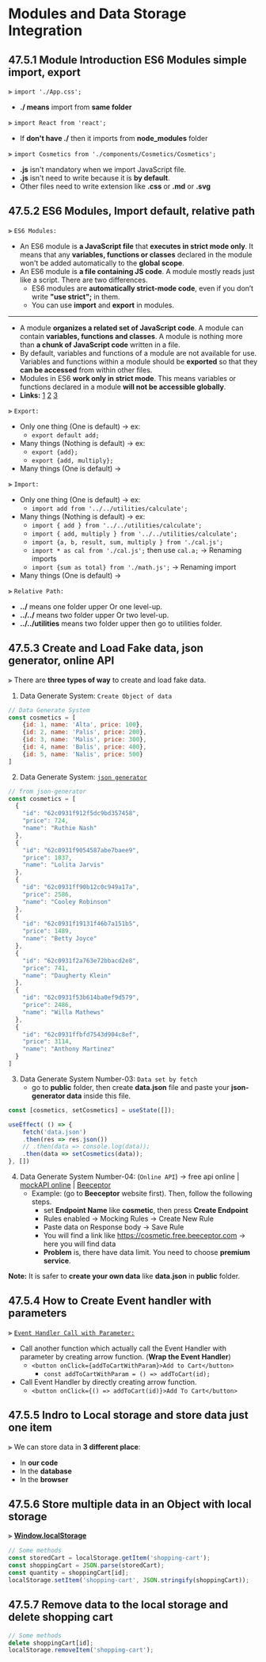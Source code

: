 # Modules and Data Storage Integration

## 47.5.1 Module Introduction ES6 Modules simple import, export

⫸ `import './App.css';`
- __./ means__ import from __same folder__

⫸ `import React from 'react';`
- If __don't have ./__ then it imports from __node_modules__ folder

⫸ `import Cosmetics from './components/Cosmetics/Cosmetics';`
- __.js__ isn't mandatory when we import JavaScript file.
- __.js__ isn't need to write because it is __by default__.
- Other files need to write extension like __.css__ or __.md__ or __.svg__

## 47.5.2 ES6 Modules, Import default, relative path

⫸ `ES6 Modules:`
- An ES6 module is __a JavaScript file__ that __executes in strict mode only__. It means that any __variables, functions or classes__ declared in the module won't be added automatically to the __global scope__.
- An ES6 module is __a file containing JS code__. A module mostly reads just like a script. There are two differences.
  - ES6 modules are __automatically strict-mode code__, even if you don’t write __"use strict";__ in them.
  - You can use __import__ and __export__ in modules.
---
- A module __organizes a related set of JavaScript code__. A module can contain __variables, functions and classes__. A module is nothing more than __a chunk of JavaScript code__ written in a file. 
- By default, variables and functions of a module are not available for use. Variables and functions within a module should be __exported__ so that they __can be accessed__ from within other files. 
- Modules in ES6 __work only in strict mode__. This means variables or functions declared in a module __will not be accessible globally__.
- __Links:__ [1](https://www.tutorialspoint.com/es6/es6_modules.htm#:~:text=ES6%20comes%20to%20your%20rescue,are%20not%20available%20for%20use. "ES6 Modules - tutorialspoint.com") [2](https://www.javascripttutorial.net/es6/es6-modules/ "A Comprehensive Look at ES6 Modules - javascripttutorial.net") [3](https://hacks.mozilla.org/2015/08/es6-in-depth-modules/ "ES6 in Depth: Modules - hacks.mozilla.org")

⫸ `Export:`
- Only one thing (One is default) → ex: 
  - `export default add;`
- Many things (Nothing is default) → ex: 
  - `export {add};`
  - `export {add, multiply};`
- Many things (One is default) → 

⫸ `Import:`
- Only one thing (One is default) → ex: 
  - `import add from '../../utilities/calculate';`
- Many things (Nothing is default) → ex: 
  - `import { add } from '../../utilities/calculate';`
  - `import { add, multiply } from '../../utilities/calculate';`
  - `import {a, b, result, sum, multiply } from './cal.js';`
  - `import * as cal from './cal.js';` then use `cal.a;` → Renaming imports
  - `import {sum as total} from './math.js';` → Renaming import
- Many things (One is default) → 

⫸ `Relative Path:`
- __../__ means one folder upper Or one level-up.
- __../../__ means two folder upper Or two level-up.
- __../../utilities__ means two folder upper then go to utilities folder.

## 47.5.3 Create and Load Fake data, json generator, online API

⫸ There are __three types of way__ to create and load fake data.
1. Data Generate System: `Create Object of data`
``` JavaScript
// Data Generate System
const cosmetics = [
    {id: 1, name: 'Alta', price: 100}, 
    {id: 2, name: 'Palis', price: 200}, 
    {id: 3, name: 'Malis', price: 300}, 
    {id: 4, name: 'Balis', price: 400}, 
    {id: 5, name: 'Nalis', price: 500}
]
```
2. Data Generate System: [`json generator`](https://json-generator.com/ "json generator - json-generator.com")
``` JavaScript
// from json-generator
const cosmetics = [
  {
    "id": "62c0931f912f5dc9bd357458",
    "price": 724,
    "name": "Ruthie Nash"
  },
  {
    "id": "62c0931f9054587abe7baee9",
    "price": 1037,
    "name": "Lolita Jarvis"
  },
  {
    "id": "62c0931ff90b12c0c949a17a",
    "price": 2586,
    "name": "Cooley Robinson"
  },
  {
    "id": "62c0931f19131f46b7a151b5",
    "price": 1489,
    "name": "Betty Joyce"
  },
  {
    "id": "62c0931f2a763e72bbacd2e8",
    "price": 741,
    "name": "Daugherty Klein"
  },
  {
    "id": "62c0931f53b614ba0ef9d579",
    "price": 2486,
    "name": "Willa Mathews"
  },
  {
    "id": "62c0931ffbfd7543d904c8ef",
    "price": 3114,
    "name": "Anthony Martinez"
  }
]
```
3. Data Generate System Number-03: `Data set by fetch`
   - go to __public__ folder, then create __data.json__ file and paste your __json-generator data__ inside this file.
``` JavaScript
const [cosmetics, setCosmetics] = useState([]);

useEffect( () => {
    fetch('data.json')
    .then(res => res.json())
    // .then(data => console.log(data));
    .then(data => setCosmetics(data));
}, [])
```
4. Data Generate System Number-04: (`Online API`) → free api online | [mockAPI online](https://mockapi.io/ "mockAPI - mock api online - mockapi.io | The easiest way to mock REST APIs!") | [Beeceptor](https://beeceptor.com/ "Beeceptor.com | Rest API mocking and intercepting in seconds.")
   - Example: (go to __Beeceptor__ website first). Then, follow the following steps.
     - set __Endpoint Name__ like __cosmetic__, then press __Create Endpoint__ 
     - Rules enabled → Mocking Rules → Create New Rule
     - Paste data on Response body → Save Rule
     - You will find a link like https://cosmetic.free.beeceptor.com → here you will find data
     - __Problem__ is, there have data limit. You need to choose __premium service__.

__Note:__ It is safer to __create your own data__ like __data.json__ in __public__ folder.

## 47.5.4 How to Create Event handler with parameters

⫸ [`Event Handler Call with Parameter:`](https://github.com/crescentpartha/projectsHero/blob/main/milestone-module/milestone08/module47.5-modules-and-data-storage-integration/01react-storage-and-handler/src/components/Cosmetic/Cosmetic.js "Event Handler Call with Parameter: Wrap the Event Handler - Directly creating arrow function")
- Call another function which actually call the Event Handler with parameter by creating arrow function. (__Wrap the Event Handler__)
  - `<button onClick={addToCartWithParam}>Add to Cart</button>`
    - `const addToCartWithParam = () => addToCart(id);`
- Call Event Handler by directly creating arrow function.
  - `<button onClick={() => addToCart(id)}>Add To Cart</button>`

## 47.5.5 Indro to Local storage and store data just one item

⫸ We can store data in __3 different place__:
- In __our code__
- In the __database__
- In the __browser__

## 47.5.6 Store multiple data in an Object with local storage

⫸ [__Window.localStorage__](https://developer.mozilla.org/en-US/docs/Web/API/Window/localStorage "Window.localStorage - MDN web docs")

``` JavaScript
// Some methods
const storedCart = localStorage.getItem('shopping-cart');
const shoppingCart = JSON.parse(storedCart);
const quantity = shoppingCart[id];
localStorage.setItem('shopping-cart', JSON.stringify(shoppingCart));
```

## 47.5.7 Remove data to the local storage and delete shopping cart

``` JavaScript
// Some methods
delete shoppingCart[id];
localStorage.removeItem('shopping-cart');
```


